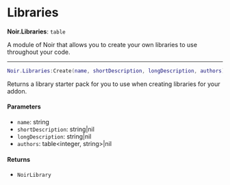 # Libraries

**Noir.Libraries**: `table`

A module of Noir that allows you to create your own libraries to use throughout your code.

***

```lua
Noir.Libraries:Create(name, shortDescription, longDescription, authors)
```

Returns a library starter pack for you to use when creating libraries for your addon.

#### Parameters

* `name`: string
* `shortDescription`: string|nil
* `longDescription`: string|nil
* `authors`: table\<integer, string>|nil

#### Returns

* `NoirLibrary`
